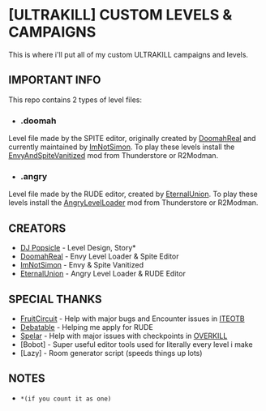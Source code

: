 
# [ULTRAKILL] CUSTOM LEVELS & CAMPAIGNS

This is where i'll put all of my custom ULTRAKILL campaigns and levels.

## IMPORTANT INFO

This repo contains 2 types of level files:
- ### .doomah
Level file made by the SPITE editor, originally created by [DoomahReal](https://github.com/Minepool9) and currently maintained by [ImNotSimon](https://github.com/ImNotSimon). To play these levels install the [EnvyAndSpiteVanitized](https://thunderstore.io/c/ultrakill/p/ImNotSimon/EnvyAndSpiteVanitized/) mod from Thunderstore or R2Modman.

- ### .angry
Level file made by the RUDE editor, created by [EternalUnion](https://github.com/EternalUnion). To play these levels install the [AngryLevelLoader](https://thunderstore.io/c/ultrakill/p/EternalsTeam/AngryLevelLoader/) mod from Thunderstore or R2Modman.

## CREATORS

- [DJ Popsicle](https://github.com/DJPopsicle) - Level Design, Story*
- [DoomahReal](https://github.com/Minepool9) - Envy Level Loader & Spite Editor
- [ImNotSimon](https://github.com/ImNotSimon) - Envy & Spite Vanitized
- [EternalUnion]() - Angry Level Loader & RUDE Editor

## SPECIAL THANKS
- [FruitCircuit](https://github.com/FruitCircuit) - Help with major bugs and Encounter issues in [ITEOTB](https://github.com/DJPopsicle/ULTRAKILL-Custom-Levels/tree/653ae2f8e1d5a623dd133a1cafd081be19346d53/OneShots/SPITE%20Jam/In%20The%20Eyes%20Of%20The%20Beholder)
- [Debatable](https://github.com/debatableultrakill) - Helping me apply for RUDE
- [Spelar](https://github.com/Spelar-Levels) - Help with major issues with checkpoints in [OVERKILL](https://github.com/DJPopsicle/ULTRAKILL-Custom-Levels/tree/653ae2f8e1d5a623dd133a1cafd081be19346d53/Campaigns/ULTRAKILL-OBSOLESCENCE/Levels/Overkill)
- [Bobot] - Super useful editor tools used for literally every level i make
- [Lazy] - Room generator script (speeds things up lots)

## NOTES

- `*(if you count it as one)`
